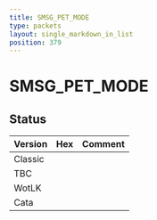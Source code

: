 ```yaml
---
title: SMSG_PET_MODE
type: packets
layout: single_markdown_in_list
position: 379
---
```


# SMSG_PET_MODE

## Status

Version | Hex | Comment
---------- | ---------- | ---------- 
Classic |  |  
TBC |  |  
WotLK |  |  
Cata |  |  
